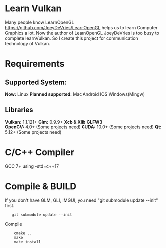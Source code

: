 
# Learn Vulkan
   Many people know LearnOpenGL https://github.com/JoeyDeVries/LearnOpenGL helps us to learn Computer Graphics a lot. Now the author of LearnOpenGL JoeyDeVries is too busy to complete learnVulkan. So I create this project for communication technology of Vulkan.

# Requirements
## Supported System:
   **Now:** Linux
   **Planned supported:** Mac Android IOS Windows(Mingw)
## Libraries
   **Vulkan:** 1.1.121+
   **Glm:** 0.9.9+
   **Xcb & Xlib**
   **GLFW3**         
   **OpenCV:** 4.0+  (Some projects need)
   **CUDA:** 10.0+  (Some projects need)
   **Qt:** 5.12+  (Some projects need)
##
# C/C++ Compiler
   GCC 7+   using -std=c++17
# Compile & BUILD
   If you don't have GLM, GLI, IMGUI, you need "git submodule update --init" first.
```
   git submodule update --init
```
   Compile
```
    cmake ..
    make
    make install
```
   
